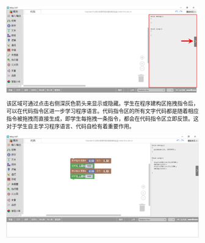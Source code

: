 ![](images/%E4%BB%A3%E7%A0%81%E7%A8%8B%E5%BA%8F%E5%8C%BA1.png)

该区域可通过点击右侧深灰色箭头来显示或隐藏。学生在程序建构区拖拽指令后，可以在代码指令区进一步学习程序语言。代码指令区的所有文字代码都是随着相应指令被拖拽而直接生成，即学生每拖拽一条指令，都会在代码指令区立即反馈。这对于学生自主学习程序语言、代码自检有着重要作用。

![](images/%E4%BB%A3%E7%A0%81%E7%A8%8B%E5%BA%8F%E5%8C%BA2.png)